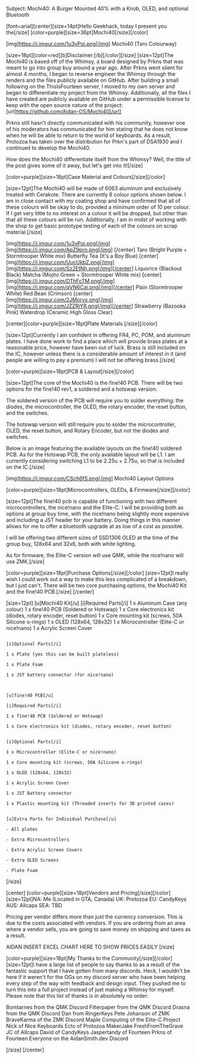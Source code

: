 Subject: Mochi40: A Burger Mounted 40% with a Knob, OLED, and optional Bluetooth

[font=arial][center][size=14pt]Hello Geekhack, today I present you the[/size]
[color=purple][size=36pt]Mochi40[/size][/color]

[img]https://i.imgur.com/1u3vPoi.png[/img]
Mochi40 (Taro Colourway)

[size=18pt][color=red][b]Disclaimer:[/b][/color][/size]
[size=12pt]The Mochi40 is based off of the Whimsy, a board designed by Prkns that was meant to go into group buy around a year ago. After Prkns went silent for almost 4 months, I began to reverse engineer the Whimsy through the renders and the files publicly available on GitHub. After building a small following on the ThisIsFourteen server, I moved to my own server and began to differentiate my project from the Whimsy. Additionally, all the files I have created are publicly available on GitHub under a permissible license to keep with the open source nature of the project: [url]https://github.com/Aidan-OS/Mochi40[/url]

Prkns still hasn't directly communicated with his community, however one of his moderators has communicated for him stating that he does not know when he will be able to return to the world of keyboards. As a result, Protozoa has taken over the distribution for Prkn's part of DSA1930 and I continued to develop the Mochi40.

How does the Mochi40 differentiate itself from the Whimsy? Well, the title of the post gives some of it away, but let's get into it![/size]

[color=purple][size=18pt]Case Material and Colours[/size][/color]

[size=12pt]The Mochi40 will be made of 6063 aluminum and exclusively treated with Cerakote. There are currently 8 colour options shown below. I am in close contact with my coating shop and have confirmed that all of these colours will be okay to do, provided a minimum order of 10 per colour. If I get very little to no interest on a colour it will be dropped, but other than that all these colours will be run. Additionally, I am in midst of working with the shop to get basic prototype testing of each of the colours on scrap material.[/size]

[img]https://i.imgur.com/1u3vPoi.png[/img] [img]https://i.imgur.com/ApZ9prn.png[/img] [/center]
                                                                                                                                                   Taro (Bright Purple + Stormtrooper White mix)                                                                                            Butterfly Tea (It's a Boy Blue)
[center][img]https://i.imgur.com/UucUkbZ.png[/img] [img]https://i.imgur.com/Sz2EtNh.png[/img][/center]
                                                                                                                                                              Liquorice (Blackout Black)                                                                                                 Matcha (Mojito Green + Stormtrooper White mix)
[center][img]https://i.imgur.com/DThFcTM.png[/img] [img]https://i.imgur.com/qVN6Caj.png[/img][/center]
                                                                                                                                                              Plain (Stormtrooper White)                                                                                                                   Red Bean (Crimson)
[center][img]https://i.imgur.com/2JMorvx.png[/img] [img]https://i.imgur.com/JZZRiYR.png[/img][/center]
                                                                                                                                                              Strawberry (Bazooka Pink)                                                                                                       Waterdrop (Ceramic High Gloss Clear)

[center][color=purple][size=18pt]Plate Materials [/size][/color]

[size=12pt]Currently I am confident in offering FR4, PC, POM, and aluminum plates. I have done work to find a place which will provide brass plates at a reasonable price, however have been out of luck. Brass is still included on the IC, however unless there is a considerable amount of interest in it (and people are willing to pay a premium) I will not be offering brass.[/size]

[color=purple][size=18pt]PCB & Layout[/size][/color]

[size=12pt]The core of the Mochi40 is the fine!40 PCB. There will be two options for the fine!40 rev1, a soldered and a hotswap version.

The soldered version of the PCB will require you to solder everything: the diodes, the microcontroller, the OLED, the rotary encoder, the reset button, and the switches.

The hotswap version will still require you to solder the microcontroller, OLED, the reset button, and Rotary Encoder, but not the diodes and switches.

Below is an image featuring the available layouts on the fine!40 soldered PCB. As for the Hotswap PCB, the only available layout will be L1. I am currently considering switching L1 to be 2.25u + 2.75u, so that is included on the IC.[/size]

[img]https://i.imgur.com/CSch6fS.png[/img]
Mochi40 Layout Options

[color=purple][size=18pt]Microcontrollers, OLEDs, & Firmware[/size][/color]

[size=12pt]The fine!40 pcb is capable of functioning with two different microcontrollers, the nice!nano and the Elite-C. I will be providing both as options at group buy time, with the nice!nano being slightly more expensive and including a JST header for your battery. Doing things in this manner allows for me to offer a bluetooth upgrade at as low of a cost as possible.

I will be offering two different sizes of SSD1306 OLED at the time of the group buy, 128x64 and 32x6, both with white lighting. 

As for firmware, the Elite-C version will use QMK, while the nice!nano will use ZMK.[/size]

[color=purple][size=18pt]Purchase Options[/size][/color]
[size=12pt]I really wish I could work out a way to make this less complicated of a breakdown, but I just can't. There will be two core purchasing options, the Mochi40 Kit and the fine!40 PCB.[/size]
[/center]

[size=12pt]
                                                                                                                                                                               [u]Mochi40 Kit[/u]
                                                                                                                                                                               [i]Required Parts[/i]
                                                                                                                                                                                   1 x Aluminum Case (any colour)
                                                                                                                                                                                   1 x fine!40 PCB (Soldered or Hotswap)
                                                                                                                                                                                   1 x Core electronics kit (diodes, rotary encoder, reset button)
                                                                                                                                                                                   1 x Core mounting kit (screws, 50A Silicone o-rings)
                                                                                                                                                                                   1 x OLED (128x64, 128x32)
                                                                                                                                                                                   1 x Microcontroller (Elite-C or nice!nano)
                                                                                                                                                                                   1 x Acrylic Screen Cover

                                                                                                                                                                               [i]Optional Parts[/i]
                                                                                                                                                                                   1 x Plate (yes this can be built plateless)
                                                                                                                                                                                   1 x Plate Foam
                                                                                                                                                                                   1 x JST battery connector (for nice!nano)


                                                                                                                                                                               [u]fine!40 PCB[/u]
                                                                                                                                                                               [i]Required Parts[/i]
                                                                                                                                                                                   1 x fine!40 PCB (Soldered or Hotswap)
                                                                                                                                                                                   1 x Core electronics kit (diodes, rotary encoder, reset button)

                                                                                                                                                                               [i]Optional Parts[/i]
                                                                                                                                                                                   1 x Microcontroller (Elite-C or nice!nano)
                                                                                                                                                                                   1 x Core mounting kit (screws, 50A Silicone o-rings)
                                                                                                                                                                                   1 x OLED (128x64, 128x32)
                                                                                                                                                                                   1 x Acrylic Screen Cover
                                                                                                                                                                                   1 x JST Battery connector
                                                                                                                                                                                   1 x Plastic mounting kit (Threaded inserts for 3D printed cases)

                                                                                                                                                                               [u]Extra Parts for Individual Purchase[/u]
                                                                                                                                                                                   - All plates
                                                                                                                                                                                   - Extra Microcontrollers
                                                                                                                                                                                   - Extra Acrylic Screen Covers
                                                                                                                                                                                   - Extra OLED Screens
                                                                                                                                                                                   - Plate Foam
[/size]

[center]
[color=purple][size=18pt]Vendors and Pricing[/size][/color]
[size=12pt]NA: Me (Located in GTA, Canada)
UK: Protozoa
EU: CandyKeys
AUS: Allcaps
SEA: TBD

Pricing per vendor differs more than just the currency conversion. This is due to the costs associated with vendors. If you are ordering from an area where a vendor sells, you are going to save money on shipping and taxes as a result.

AIDAN INSERT EXCEL CHART HERE TO SHOW PRICES EASILY
[/size]

[color=purple][size=18pt]My Thanks to the Community[/size][/color]
[size=12pt]I have a large list of people to say thanks to as a result of the fantastic support that I have gotten from many discords. Heck, I wouldn't be here if it weren't for the OGs on my discord server who have been helping every step of the way with feedback and design input. They pushed me to turn this into a full project instead of just making a Whimsy for myself. Please note that this list of thanks is in absolutely no order:

Bomtarnes from the QMK Discord
Filterpaper from the QMK Discord
Drasna from the QMK Discord
Dan from RingerKeys
Pete Johanson of ZMK
BraveKarma of the ZMK Discord
Maple Computing of the Elite-C Project
Nick of Nice Keyboards
Ecto of Protozoa
MakerJake
FreshFromTheGrave
JC of Allcaps
David of CandyKeys
Jaspertandy of Fourteen
Prkns of Fourteen
Everyone on the AidanSmith.dev Discord


[/size]
[/center]